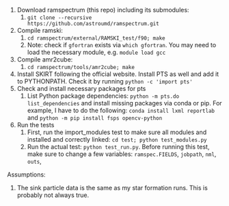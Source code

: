 
1. Download ramspectrum (this repo) including its submodules:
   1. `git clone --recursive https://github.com/astroumd/ramspectrum.git`
2. Compile ramski:
   1. `cd ramspectrum/external/RAMSKI_test/f90; make`
   2. Note: check if `gfortran` exists via `which gfortran`. You may need to load the necessary module, e.g. `module load gcc`
3. Compile amr2cube:
   1. `cd ramspectrum/tools/amr2cube; make`
4. Install SKIRT following the official website. Install PTS as well and add it to PYTHONPATH. Check it by running `python -c 'import pts'`
5. Check and install necessary packages for pts
   1. List Python package dependencies: `python -m pts.do list_dependencies` and install missing packages via conda or pip. For example, I have to do the following: `conda install lxml reportlab` and `python -m pip install fsps opencv-python`
6. Run the tests
   1. First, run the import_modules test to make sure all modules and installed and correctly linked: `cd test; python test_modules.py`
   2. Run the actual test: `python test_run.py`. Before running this test, make sure to change a few variables: `ramspec.FIELDS`, `jobpath`, `nml`, `outs`, 

Assumptions:
1. The sink particle data is the same as my star formation runs. This is probably not always true. 


